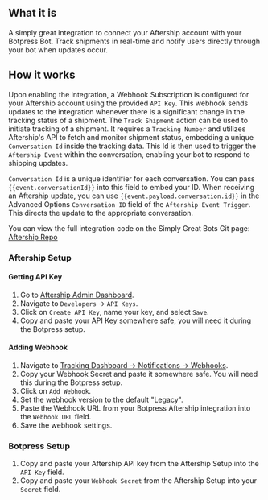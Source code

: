 ## What it is
A simply great integration to connect your Aftership account with your Botpress Bot. Track shipments in real-time and notify users directly through your bot when updates occur.

## How it works
Upon enabling the integration, a Webhook Subscription is configured for your Aftership account using the provided `API Key`. This webhook sends updates to the integration whenever there is a significant change in the tracking status of a shipment.
The `Track Shipment` action can be used to initiate tracking of a shipment. It requires a `Tracking Number` and utilizes Aftership's API to fetch and monitor shipment status, embedding a unique `Conversation Id` inside the tracking data. This Id is then used to trigger the `Aftership Event` within the conversation, enabling your bot to respond to shipping updates.

`Conversation Id` is a unique identifier for each conversation. You can pass `{{event.conversationId}}` into this field to embed your ID. When receiving an Aftership update, you can use `{{event.payload.conversation.id}}` in the Advanced Options `Conversation ID` field of the `Aftership Event Trigger`. This directs the update to the appropriate conversation.

You can view the full integration code on the Simply Great Bots Git page: [Aftership Repo](https://github.com/SimplyGreatBots/aftership)

### Aftership Setup

#### Getting API Key
1. Go to [Aftership Admin Dashboard](https://admin.aftership.com/).
2. Navigate to `Developers` -> `API Keys`.
3. Click on `Create API Key`, name your key, and select `Save`.
4. Copy and paste your API Key somewhere safe, you will need it during the Botpress setup.

#### Adding Webhook
1. Navigate to [Tracking Dashboard -> Notifications -> Webhooks](https://admin.aftership.com/notifications/webhooks#).
2. Copy your Webhook Secret and paste it somewhere safe. You will need this during the Botpress setup.
3. Click on `Add Webhook`.
4. Set the webhook version to the default "Legacy".
5. Paste the Webhook URL from your Botpress Aftership integration into the `Webhook URL` field.
6. Save the webhook settings.

### Botpress Setup
1. Copy and paste your Aftership API key from the Aftership Setup into the `API Key` field.
2. Copy and paste your `Webhook Secret` from the Aftership Setup into your `Secret` field.
